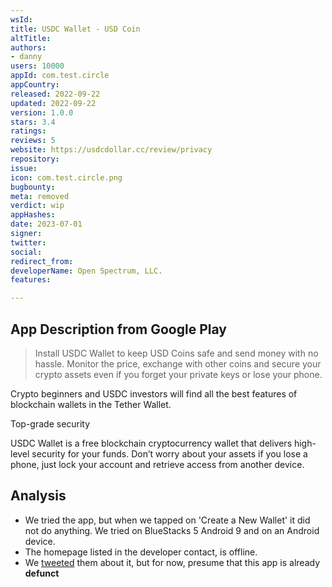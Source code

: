 ```yaml
---
wsId: 
title: USDC Wallet - USD Coin
altTitle: 
authors:
- danny
users: 10000
appId: com.test.circle
appCountry: 
released: 2022-09-22
updated: 2022-09-22
version: 1.0.0
stars: 3.4
ratings: 
reviews: 5
website: https://usdcdollar.cc/review/privacy
repository: 
issue: 
icon: com.test.circle.png
bugbounty: 
meta: removed
verdict: wip
appHashes: 
date: 2023-07-01
signer: 
twitter: 
social: 
redirect_from: 
developerName: Ореn Sресtrum, LLС.
features: 

---
```


## App Description from Google Play

> Install USDC Wallet to keep USD Coins safe and send money with no hassle. Monitor the price, exchange with other coins and secure your crypto assets even if you forget your private keys or lose your phone.
>
Crypto beginners and USDC investors will find all the best features of blockchain wallets in the Tether Wallet.
>
Top-grade security
>
USDC Wallet is a free blockchain cryptocurrency wallet that delivers high-level security for your funds. Don’t worry about your assets if you lose a phone, just lock your account and retrieve access from another device.

## Analysis

- We tried the app, but when we tapped on 'Create a New Wallet' it did not do anything. We tried on BlueStacks 5 Android 9 and on an Android device.
- The homepage listed in the developer contact, is offline.
- We [tweeted](https://twitter.com/BitcoinWalletz/status/1675070504196079617) them about it, but for now, presume that this app is already **defunct**
